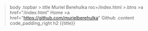 >body
>.topbar
    >.title Muriel Berehulka roc=/index.html
    >.btns
        >a href="/index.html" Home
        >a href="https://github.com/murielberehulka" Github
>.content
>code_padding_right
>h2 {{title}}
